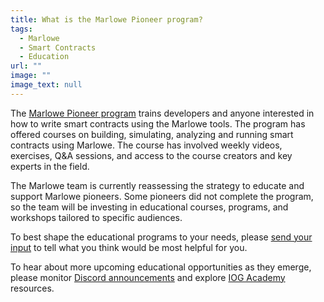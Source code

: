 ```yaml
---
title: What is the Marlowe Pioneer program?
tags:
  - Marlowe
  - Smart Contracts
  - Education
url: ""
image: ""
image_text: null
---
```


The [Marlowe Pioneer program](https://github.com/input-output-hk/marlowe-pioneer-program) trains developers and anyone interested in how to write smart contracts using the Marlowe tools. The program has offered courses on building, simulating, analyzing and running smart contracts using Marlowe. The course has involved weekly videos, exercises, Q&A sessions, and access to the course creators and key experts in the field. 

The Marlowe team is currently reassessing the strategy to educate and support Marlowe pioneers. Some pioneers did not complete the program, so the team will be investing in educational courses, programs, and workshops tailored to specific audiences.

To best shape the educational programs to your needs, please [send your input](https://iohk.zendesk.com/hc/en-us/requests/new) to tell what you think would be most helpful for you.

To hear about more upcoming educational opportunities as they emerge, please monitor [Discord announcements](https://discord.com/channels/826816523368005654/936295815926927390) and explore [IOG Academy](https://www.youtube.com/@iogacademy) resources.
